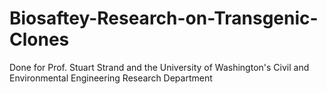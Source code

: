# Biosaftey-Research-on-Transgenic-Clones
Done for Prof. Stuart Strand and the University of Washington's Civil and Environmental Engineering Research Department
